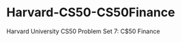 Harvard-CS50-CS50Finance
========================

Harvard University CS50 Problem Set 7: C$50 Finance
